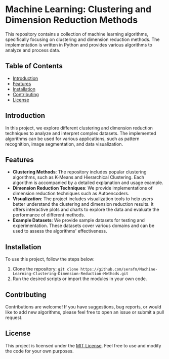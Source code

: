 # Machine Learning: Clustering and Dimension Reduction Methods

This repository contains a collection of machine learning algorithms, specifically focusing on clustering and dimension reduction methods. The implementation is written in Python and provides various algorithms to analyze and process data.

## Table of Contents

- [Introduction](#introduction)
- [Features](#features)
- [Installation](#installation)
- [Contributing](#contributing)
- [License](#license)

## Introduction

In this project, we explore different clustering and dimension reduction techniques to analyze and interpret complex datasets. The implemented algorithms can be used for various applications, such as pattern recognition, image segmentation, and data visualization.

## Features

- **Clustering Methods**: The repository includes popular clustering algorithms, such as K-Means and Hierarchical Clustering. Each algorithm is accompanied by a detailed explanation and usage example.
- **Dimension Reduction Techniques**: We provide implementations of dimension reduction techniques such as Autoencoders.
- **Visualization**: The project includes visualization tools to help users better understand the clustering and dimension reduction results. It offers interactive plots and charts to explore the data and evaluate the performance of different methods.
- **Example Datasets**: We provide sample datasets for testing and experimentation. These datasets cover various domains and can be used to assess the algorithms' effectiveness.

## Installation

To use this project, follow the steps below:

1. Clone the repository: `git clone https://github.com/serafm/Machine-Learning-Clustering-Dimension-Reduction-Methods.git`
2. Run the desired scripts or import the modules in your own code.

## Contributing

Contributions are welcome! If you have suggestions, bug reports, or would like to add new algorithms, please feel free to open an issue or submit a pull request.

## License

This project is licensed under the [MIT License](LICENSE). Feel free to use and modify the code for your own purposes.

